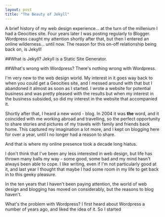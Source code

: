 ```yaml
---
layout: post
title: "The Beauty of Jekyll"
---
```


A brief history of my web design experience... at the turn of the millenium I had a Geocities site. Four years later I was posting regularly to Blogger. Wordpress caught my attention shortly after that, but then I entered an online wilderness... until now. The reason for this on-off relationship being back on, is Jekyll!

##What is Jekyll?
Jekyll is a Static Site Generator.

##What's wrong with Wordpress?
There's nothing wrong with Wordpress. 


I'm very new to the web design world. My interest in it goes way back to when you could get a Geocities site, and I messed around with that but I abandoned it almost as soon as I started. I wrote a website for potential business and was pretty pleased with the results but when my interest in the business subsided, so did my interest in the website that accompanied it. 

Shortly after that, I heard a new word - blog. In 2004 it was **the** word, and it coincided with me working abroad and 
travelling, so the perfect opportunity to share stories and pictures of my travels with family and friends back home. 
This captured my imagination a lot more, and I kept on blogging here for over a year, until I no longer had a reason to share.

And that is where my online presence took a decade long hiatus. 

I don't think that I've been any less interested in web design, but life has thrown many balls my way - some good, some bad and my mind hasn't always been able to cope. I like writing, even if I'm not particularly good at it, and last year I thought that maybe I had some room in my life to get back in to this geeky pleasure.

In the ten years that I haven't been paying attention, the world of web design and blogging has moved on considerably, but the reasons to blog haven't. 


What's the problem with Wordpress?
I first heard about Wordpress a number of years ago, and liked the idea of it. So I started

